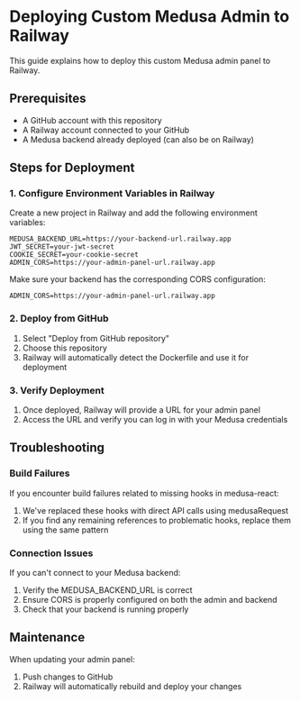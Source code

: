 # Deploying Custom Medusa Admin to Railway

This guide explains how to deploy this custom Medusa admin panel to Railway.

## Prerequisites

- A GitHub account with this repository
- A Railway account connected to your GitHub
- A Medusa backend already deployed (can also be on Railway)

## Steps for Deployment

### 1. Configure Environment Variables in Railway

Create a new project in Railway and add the following environment variables:

```
MEDUSA_BACKEND_URL=https://your-backend-url.railway.app
JWT_SECRET=your-jwt-secret
COOKIE_SECRET=your-cookie-secret
ADMIN_CORS=https://your-admin-panel-url.railway.app
```

Make sure your backend has the corresponding CORS configuration:
```
ADMIN_CORS=https://your-admin-panel-url.railway.app
```

### 2. Deploy from GitHub

1. Select "Deploy from GitHub repository"
2. Choose this repository
3. Railway will automatically detect the Dockerfile and use it for deployment

### 3. Verify Deployment

1. Once deployed, Railway will provide a URL for your admin panel
2. Access the URL and verify you can log in with your Medusa credentials

## Troubleshooting

### Build Failures

If you encounter build failures related to missing hooks in medusa-react:

1. We've replaced these hooks with direct API calls using medusaRequest
2. If you find any remaining references to problematic hooks, replace them using the same pattern

### Connection Issues

If you can't connect to your Medusa backend:

1. Verify the MEDUSA_BACKEND_URL is correct
2. Ensure CORS is properly configured on both the admin and backend
3. Check that your backend is running properly

## Maintenance

When updating your admin panel:

1. Push changes to GitHub
2. Railway will automatically rebuild and deploy your changes 